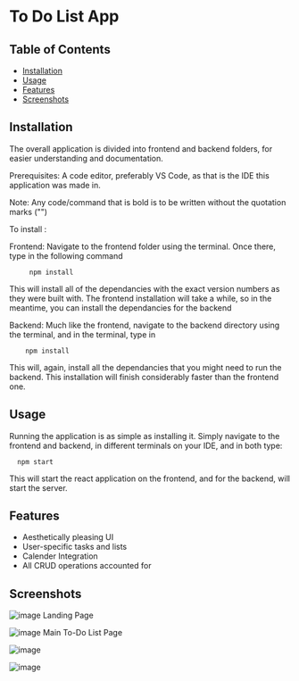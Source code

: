 # To Do List App

## Table of Contents
- [Installation](#installation)
- [Usage](#usage)
- [Features](#features)
- [Screenshots](#screenshots)

## Installation

The overall application is divided into frontend and backend folders, for easier understanding and documentation. 

Prerequisites: A code editor, preferably VS Code, as that is the IDE this application was made in.

Note: Any code/command that is bold is to be written without the quotation marks ("")

To install :
      
   Frontend:
        Navigate to the frontend folder using the terminal. Once there, type in the following command
        
         npm install
         
This will install all of the dependancies with the exact version numbers as they were built with.
The frontend installation will take a while, so in the meantime, you can install the dependancies for the backend
        
Backend:
      Much like the frontend, navigate to the backend directory using the terminal, and in the terminal, type in
      
        npm install
        
This will, again, install all the dependancies that you might need to run the backend.
This installation will finish considerably faster than the frontend one.
        
## Usage

Running the application is as simple as installing it. Simply navigate to the frontend and backend, in different terminals on your IDE, and in both type: 

      npm start

This will start the react application on the frontend, and for the backend, will start the server.
 
 ## Features
 
  - Aesthetically pleasing UI
  - User-specific tasks and lists
  - Calender Integration
  - All CRUD operations accounted for

## Screenshots


![image](https://github.com/Wali-Zaidi/CowlarTestSuite/assets/109783661/bc00ad9b-a441-4820-8e79-c295e700a0f2)
Landing Page

![image](https://github.com/Wali-Zaidi/CowlarTestSuite/assets/109783661/90db0133-af0c-49a5-93e4-93ffb5a9b01a)
Main To-Do List Page

![image](https://github.com/Wali-Zaidi/CowlarTestSuite/assets/109783661/c1c6569a-5c8a-4d5e-9da2-fa98bde2ea18)

![image](https://github.com/Wali-Zaidi/CowlarTestSuite/assets/109783661/e806b695-3f92-49ea-ad5b-f153e4acb076)
